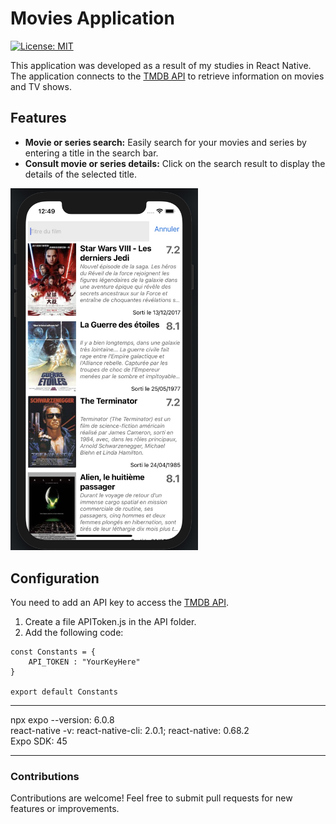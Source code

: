 # Movies Application
[![License: MIT](https://img.shields.io/badge/License-MIT-yellow.svg)](https://opensource.org/licenses/MIT)

This application was developed as a result of my studies in React Native.  
The application connects to the [TMDB API](https://developers.themoviedb.org/3/getting-started/introduction) to retrieve information on movies and TV shows.  

## Features

- **Movie or series search:** Easily search for your movies and series by entering a title in the search bar.
- **Consult movie or series details:** Click on the search result to display the details of the selected title.

<img src="/assets/movies.jpg" alt="Movies interface" width="300"/>
  
## Configuration  

You need to add an API key to access the [TMDB API](https://developers.themoviedb.org/3/getting-started/introduction).
1. Create a file APIToken.js in the API folder.
2. Add the following code:
```
const Constants = {
    API_TOKEN : "YourKeyHere"
}
  
export default Constants
```

****************
npx expo --version: 6.0.8  
react-native -v: react-native-cli: 2.0.1; react-native: 0.68.2  
Expo SDK: 45  
****************

### Contributions

Contributions are welcome! Feel free to submit pull requests for new features or improvements.
